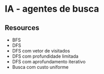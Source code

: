 # IA - agentes de busca

## Resources

- BFS
- DFS
- DFS com vetor de visitados
- DFS com profundidade limitada
- DFS com aprofundamento iterativo
- Busca com custo uniforme